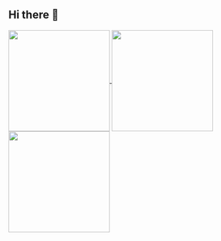 ## Hi there 👋


<a href="https://github.com/ARR-user/github-readme-stats">
  <img height=200 align="center" src="https://github-readme-stats.vercel.app/api?username=ARR-user" />
</a>
<a href="https://github.com/ARR-user/convoychat">
  <img height=200 align="center" src="https://github-readme-stats.vercel.app/api/top-langs?username=ARR-user&layout=compact&langs_count=8&card_width=320" />
</a>
<a href="https://github.com/ARR-user/convoychat">
  <img height=200 align="center" src="https://github-readme-stats.vercel.app/api/wakatime?username=ARR-user&layout=compact&langs_count=8&card_width=320" />
</a>
<!--[![Aswin's GitHub stats](https://github-readme-stats.vercel.app/api?username=ARR-user)](https://github.com/Arr-user/github-readme-stats)-->

<!--
**ARR-user/ARR-user** is a ✨ _special_ ✨ repository because its `README.md` (this file) appears on your GitHub profile.
##

Here are some ideas to get you started:

- 🔭 I’m currently working on ...
- 🌱 I’m currently learning ...
- 👯 I’m looking to collaborate on ...
- 🤔 I’m looking for help with ...
- 💬 Ask me about ...
- 📫 How to reach me: ...
- 😄 Pronouns: ...
- ⚡ Fun fact: ...
-->
